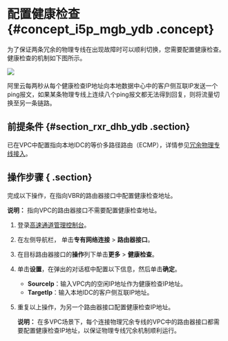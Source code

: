 # 配置健康检查 {#concept_i5p_mgb_ydb .concept}

为了保证两条冗余的物理专线在出现故障时可以顺利切换，您需要配置健康检查。健康检查的机制如下图所示。

![](http://static-aliyun-doc.oss-cn-hangzhou.aliyuncs.com/assets/img/13859/4028_zh-CN.png)

阿里云每两秒从每个健康检查IP地址向本地数据中心中的客户侧互联IP发送一个ping报文，如果某条物理专线上连续八个ping报文都无法得到回复，则将流量切换至另一条链路。

## 前提条件 {#section_rxr_dhb_ydb .section}

已在VPC中配置指向本地IDC的等价多路径路由（ECMP），详情参见[冗余物理专线接入](cn.zh-CN/用户指南/冗余物理专线接入.md#)。

## 操作步骤 { .section}

完成以下操作，在指向VBR的路由器接口中配置健康检查地址。

**说明：** 指向VPC的路由器接口不需要配置健康检查地址。

1.  登录[高速通道管理控制台](https://vpc.console.aliyun.com/expressConnect#/connection/cn-hangzhou/list)。
2.  在左侧导航栏， 单击**专有网络连接** \> **路由器接口**。
3.  在目标路由器接口的**操作**列下单击**更多** \> **健康检查**。
4.  单击**设置**，在弹出的对话框中配置以下信息，然后单击**确定**。
    -   **SourceIp**：输入VPC内的空闲IP地址作为健康检查IP地址。
    -   **TargetIp**：输入本地IDC的客户侧互联IP地址。
5.  重复以上操作，为另一个路由器接口配置健康检查IP地址。

    **说明：** 在多VPC场景下，每个连接物理冗余专线的VPC中的路由器接口都需要配置健康检查IP地址，以保证物理专线冗余机制顺利运行。


